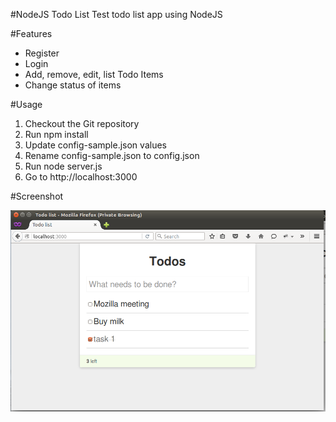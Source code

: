 #NodeJS Todo List
Test todo list app using NodeJS 

#Features

* Register
* Login
* Add, remove, edit, list Todo Items
* Change status of items

#Usage

1. Checkout the Git repository 
2. Run npm install
3. Update config-sample.json values
4. Rename config-sample.json to config.json
5. Run node server.js
6. Go to http://localhost:3000

#Screenshot

![Todos](https://github.com/eslam-mahmoud/nodejs-todo-list/blob/master/Screenshot.png)
